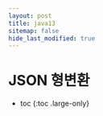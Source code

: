 ```yaml
---
layout: post
title: java13
sitemap: false
hide_last_modified: true
---
```

# JSON 형변환

* toc
{:toc .large-only}

# 